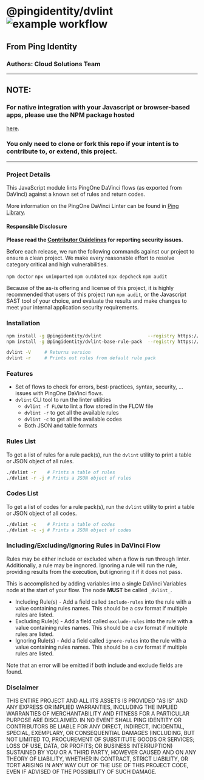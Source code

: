 @pingidentity/dvlint  ![example workflow](https://github.com/pingidentity/dvlint/actions/workflows/tests.yml/badge.svg)
=========
## From Ping Identity
### Authors: Cloud Solutions Team

---
## NOTE:
### For native integration with your Javascript or browser-based apps, please use the NPM package hosted
[here](https://npm.pinglibrary.com/-/web/detail/@pingidentity/dvlint).
### You only need to clone or fork this repo if your intent is to contribute to, or extend, this project.
---

### Project Details
This JavaScript module lints PingOne DaVinci flows (as exported from DaVinci) against a known set of
rules and return codes.

More information on the PingOne DaVinci Linter can be found in [Ping Library](https://library.pingidentity.com/page/collection-linter).

#### Responsible Disclosure

**Please read the [Contributor Guidelines](https://github.com/pingidentity/dvlint/blob/main/CONTRIBUTING.md) for reporting security issues.**

Before each release, we run the following commands against our project to ensure a clean project.
We make every reasonable effort to resolve category critical and high vulnerabilities.

`npm doctor`
`npx unimported`
`npm outdated`
`npx depcheck`
`npm audit`

Because of the as-is offering and license of this project, it is highly recommended that
users of this project run `npm audit`, or the Javascript SAST tool of your choice,
and evaluate the results and  make changes to meet your internal application security requirements.

### Installation

```bash
npm install -g @pingidentity/dvlint                 --registry https://npm.pinglibrary.com
npm install -g @pingidentity/dvlint-base-rule-pack  --registry https://npm.pinglibrary.com

dvlint -V     # Returns version
dvlint -r     # Prints out rules from default rule pack
```

### Features

- Set of flows to check for errors, best-practices, syntax, security, ... issues with PingOne DaVinci flows.
- `dvlint` CLI tool to run the linter utilities
  - `dvlint -f FLOW` to lint a flow stored in the FLOW file
  - `dvlint -r` to get all the available rules
  - `dvlint -c` to get all the available codes
  - Both JSON and table formats

### Rules List
To get a list of rules for a rule pack(s), run the `dvlint` utility to print a table or JSON object of all rules.
```bash
./dvlint -r    # Prints a table of rules
./dvlint -r -j # Prints a JSON object of rules
```

### Codes List
To get a list of codes for a rule pack(s), run the `dvlint` utility to print a table or JSON object of all codes.
```bash
./dvlint -c    # Prints a table of codes
./dvlint -c -j # Prints a JSON object of codes
```

### Including/Excluding/Ignoring Rules in DaVinci Flow
Rules may be either include or excluded when a flow is run through linter.  Additionally, a rule may be ingnored.  Ignoring a rule will run the rule, providing results from the execution, but ignoring it if it does not pass.

This is accomplished by adding variables into a single DaVinci Variables node at the start of your flow.  The node **MUST** be called `_dvlint_`.

* Including Rule(s) - Add a field called `include-rules` into the rule with a value containing rules names.  This should be a csv format if multiple rules are listed.
* Excluding Rule(s) - Add a field called `exclude-rules` into the rule with a value containing rules names.  This should be a csv format if multiple rules are listed.
* Ignoring Rule(s) - Add a field called `ignore-rules` into the rule with a value containing rules names.  This should be a csv format if multiple rules are listed.

Note that an error will be emitted if both include and exclude fields are found.

### Disclaimer

THIS ENTIRE PROJECT AND ALL ITS ASSETS IS PROVIDED "AS IS" AND ANY EXPRESS OR IMPLIED WARRANTIES, INCLUDING THE IMPLIED WARRANTIES OF MERCHANTABILITY AND FITNESS FOR A PARTICULAR PURPOSE ARE DISCLAIMED. IN NO EVENT SHALL PING IDENTITY OR CONTRIBUTORS BE LIABLE FOR ANY DIRECT, INDIRECT, INCIDENTAL, SPECIAL, EXEMPLARY, OR CONSEQUENTIAL DAMAGES (INCLUDING, BUT NOT LIMITED TO, PROCUREMENT OF SUBSTITUTE GOODS OR SERVICES; LOSS OF USE, DATA, OR PROFITS; OR BUSINESS INTERRUPTION) SUSTAINED BY YOU OR A THIRD PARTY, HOWEVER CAUSED AND ON ANY THEORY OF LIABILITY, WHETHER IN CONTRACT, STRICT LIABILITY, OR TORT ARISING IN ANY WAY OUT OF THE USE OF THIS PROJECT CODE, EVEN IF ADVISED OF THE POSSIBILITY OF SUCH DAMAGE.